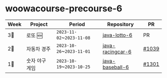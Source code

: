 # woowacourse-precourse-6

| Week | Project | Period | Repository | PR |
| --- | --- | --- | --- | --- |
|3⃣|로또 🆕|`2023-11-02`~`2023-11-08`|[java-lotto-6](https://github.com/jungeun5-choi/java-lotto-6)|PR|
|2⃣|자동차 경주|`2023-10-26`~`2023-11-01`|[java-racingcar-6](https://github.com/jungeun5-choi/java-racingcar-6)|[#1039](https://github.com/woowacourse-precourse/java-racingcar-6/pull/1039)|
|1⃣|숫자 야구 게임|`2023-10-19`~`2023-10-25`|[java-baseball-6](https://github.com/jungeun5-choi/java-baseball-6/tree/jungeun5-choi)|[#1301](https://github.com/woowacourse-precourse/java-baseball-6/pull/1301)|
